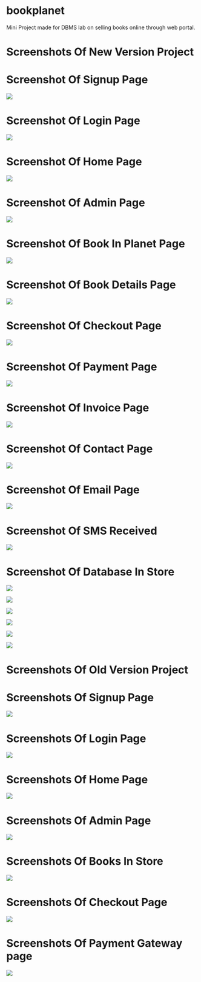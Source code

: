 # bookplanet
Mini Project made for DBMS lab on selling books online through web portal.

# Screenshots Of New Version Project

# Screenshot Of Signup Page
![](/screenshots/newversion/signup.png)
# Screenshot Of Login Page
![](/screenshots/newversion/login.png)
# Screenshot Of Home Page
![](/screenshots/newversion/home.png)
# Screenshot Of Admin Page
![](/screenshots/newversion/admin.png)
# Screenshot Of Book In Planet Page
![](/screenshots/newversion/books-in-planet.png)
# Screenshot Of Book Details Page
![](/screenshots/newversion/book-details.png)
# Screenshot Of Checkout Page
![](/screenshots/newversion/checkout.png)
# Screenshot Of Payment Page
![](/screenshots/newversion/payment.png)
# Screenshot Of Invoice Page
![](/screenshots/newversion/invoice.png)
# Screenshot Of Contact Page
![](/screenshots/newversion/contact.png)
# Screenshot Of Email Page
![](/screenshots/newversion/email.png)
# Screenshot Of SMS Received
![](/screenshots/newversion/sms.jpg)


# Screenshot Of Database In Store
![](/screenshots/newversion/books.png)

![](/screenshots/newversion/categories.png)

![](/screenshots/newversion/contact-response.png)

![](/screenshots/newversion/admin-cred.png)

![](/screenshots/newversion/subcategory.png)

![](/screenshots/newversion/users.png)




# Screenshots Of Old Version Project

# Screenshots Of Signup Page
![](/screenshots/oldversion/signup.png)
# Screenshots Of Login Page
![](/screenshots/oldversion/login.png)
# Screenshots Of Home Page
![](/screenshots/oldversion/home.png)
# Screenshots Of Admin Page
![](/screenshots/oldversion/admin.png)
# Screenshots Of Books In Store
![](/screenshots/oldversion/BOOKS.png)
# Screenshots Of Checkout Page
![](/screenshots/oldversion/checkout.png)
# Screenshots Of Payment Gateway page
![](/screenshots/oldversion/payment-gateway.png)
